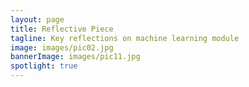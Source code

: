 ```yaml
---
layout: page
title: Reflective Piece
tagline: Key reflections on machine learning module
image: images/pic02.jpg
bannerImage: images/pic11.jpg
spotlight: true
---
```


